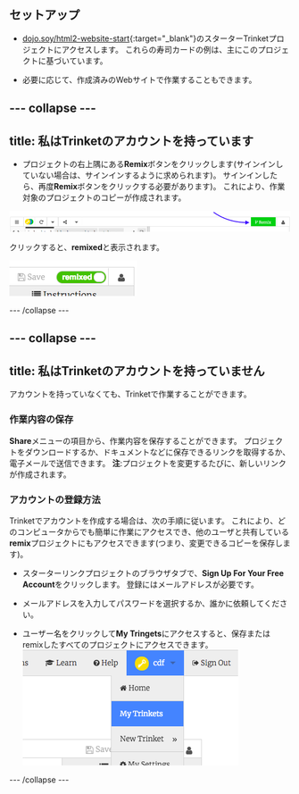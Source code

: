## セットアップ

- [dojo.soy/html2-website-start](http://dojo.soy/html2-website-start){:target="_blank"}のスターターTrinketプロジェクトにアクセスします。 これらの寿司カードの例は、主にこのプロジェクトに基づいています。

- 必要に応じて、作成済みのWebサイトで作業することもできます。

## \--- collapse \---

## title: 私はTrinketのアカウントを持っています

- プロジェクトの右上隅にある**Remix**ボタンをクリックします(サインインしていない場合は、サインインするように求められます)。 サインインしたら、再度**Remix**ボタンをクリックする必要があります)。 これにより、作業対象のプロジェクトのコピーが作成されます。 

![Remixボタン](images/tktRemixButtonArrow.png)

クリックすると、**remixed**と表示されます。

![ボタンが "remixed"に変わります](images/tktRemixedSmall.png)

\--- /collapse \---

## \--- collapse \---

## title: 私はTrinketのアカウントを持っていません

アカウントを持っていなくても、Trinketで作業することができます。

### 作業内容の保存

**Share**メニューの項目から、作業内容を保存することができます。 プロジェクトをダウンロードするか、ドキュメントなどに保存できるリンクを取得するか、電子メールで送信できます。 **注**:プロジェクトを変更するたびに、新しいリンクが作成されます。

### アカウントの登録方法

Trinketでアカウントを作成する場合は、次の手順に従います。 これにより、どのコンピュータからでも簡単に作業にアクセスでき、他のユーザと共有している**remix**プロジェクトにもアクセスできます(つまり、変更できるコピーを保存します)。

- スターターリンクプロジェクトのブラウザタブで、**Sign Up For Your Free Account**をクリックします。 登録にはメールアドレスが必要です。

- メールアドレスを入力してパスワードを選択するか、誰かに依頼してください。

- ユーザー名をクリックして**My Tringets**にアクセスすると、保存またはremixしたすべてのプロジェクトにアクセスできます。 !["My Trinkets" のメニュー項目](images/myTrinketsMenu.png)

\--- /collapse \---